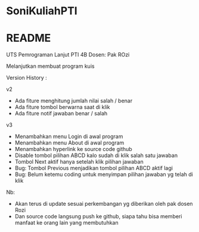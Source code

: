 # SoniKuliahPTI
# README

UTS Pemrograman Lanjut PTI 4B
Dosen: Pak ROzi

Melanjutkan membuat program kuis

Version History :

v2
- Ada fiture menghitung jumlah nilai salah / benar
- Ada fiture tombol berwarna saat di klik
- Ada fiture notif jawaban benar / salah

v3
- Menambahkan menu Login di awal program
- Menambahkan menu About di awal program
- Menambahkan hyperlink ke source code github
- Disable tombol pilihan ABCD kalo sudah di klik salah satu jawaban
- Tombol Next aktif hanya setelah klik pilihan jawaban 
- Bug: Tombol Previous menjadikan tombol pilihan ABCD aktif lagi
- Bug: Belum ketemu coding untuk menyimpan pilihan jawaban yg telah di klik

Nb:
- Akan terus di update sesuai perkembangan yg diberikan oleh pak dosen Rozi
- Dan source code langsung push ke github, siapa tahu bisa memberi manfaat ke orang lain yang membutuhkan
